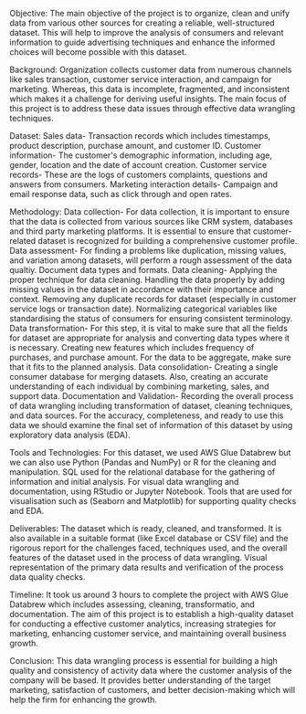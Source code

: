 Objective:
The main objective of the project is to organize, clean and unify data from various other sources for creating a reliable, well-structured dataset. This will help to improve the analysis of consumers and relevant information to guide advertising techniques and enhance the informed choices will become possible with this dataset. 

Background:
Organization collects customer data from numerous channels like sales transaction, customer service interaction, and campaign for marketing. Whereas, this data is incomplete, fragmented, and inconsistent which makes it a challenge for deriving useful insights. The main focus of this project is to address these data issues through effective data wrangling techniques.

Dataset:
Sales data- Transaction records which includes timestamps, product description, purchase amount, and customer ID.
Customer information- The customer's demographic information, including age, gender, location and the date of account creation. 
Customer service records- These are the logs of customers complaints, questions and answers from consumers.
Marketing interaction details- Campaign and email response data, such as click through and open rates. 

Methodology:
Data collection- For data collection, it is important to ensure that the data is collected from various sources like CRM system, databases and third party marketing platforms. It is essential to ensure that customer-related dataset is recognized for building a comprehensive customer profile. 
Data assessment- For finding a problems like duplication, missing values, and variation among datasets, will perform a rough assessment of the data qualtiy. Document data types and formats. 
Data cleaning- Applying the proper technique for data cleaning. Handling the data properly by adding missing values in the dataset in accordance with their importance and context. Removing any duplicate records for dataset (especially in customer service logs or transaction date). Normalizing categorical variables like standardising the status of consumers for ensuring consistent terminology.
Data transformation- For this step, it is vital to make sure that all the fields for dataset are appropriate for analysis and converting data types where it is necessary. Creating new features which includes frequency of purchases, and purchase amount. For the data to be aggregate, make sure that it fits to the planned analysis.
Data consolidation- Creating a single consumer database for merging datasets. Also, creating an accurate understanding of each individual by combining marketing, sales, and support data.
Documentation and Validation- Recording the overall process of data wrangling including transformation of dataset, cleaning techniques, and data sources. For the accuracy, completeness, and ready to use this data we should examine the final set of information of this dataset by using exploratory data analysis (EDA).

Tools and Technologies:
For this dataset, we used AWS Glue Databrew but we can also use Python (Pandas and NumPy) or R for the cleaning and manipulation. SQL used for the relational database for the gathering of information and initial analysis. For visual data wrangling and documentation, using RStudio or Jupyter Notebook. Tools that are used for visualisation such as (Seaborn and Matplotlib) for supporting quality checks and EDA. 

Deliverables:
The dataset which is ready, cleaned, and transformed. It is also available in a suitable format (like Excel database or CSV file) and the rigorous report for the challenges faced, techniques used, and the overall features of the dataset used in the process of data wrangling. Visual representation of the primary data results and verification of the process data quality checks.

Timeline:
It took us around 3 hours to complete the project with AWS Glue Databrew which includes assessing, cleaning, transformatio, and documentation. The aim of this project is to establish a high-quality dataset for conducting a effective customer analytics, increasing strategies for marketing, enhancing customer service, and maintaining overall business growth. 

Conclusion:
This data wrangling process is essential for building a high quality and consistency of activity data where the customer analysis of the company will be based. It provides better understanding of the target marketing, satisfaction of customers, and better decision-making which will help the firm for enhancing the growth. 


